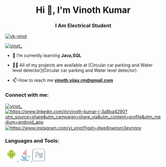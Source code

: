 <h1 align="center">Hi 👋, I'm Vinoth Kumar</h1>
<h3 align="center">I Am Electrical Student</h3>

<p align="left"> <a href="https://github.com/ryo-ma/github-profile-trophy"><img src="https://github-profile-trophy.vercel.app/?username=vk-vinot" alt="vk-vinot" /></a> </p>

<p align="left"> <a href="https://twitter.com/vinot_" target="blank"><img src="https://img.shields.io/twitter/follow/vinot_?logo=twitter&style=for-the-badge" alt="vinot_" /></a> </p>

- 🌱 I’m currently learning **Java,SQL**

- 👨‍💻 All of my projects are available at [Circular car parking and Water level detector](Circular car parking and Water level detector)

- 📫 How to reach me **vinoth.vijay.rm@gmail.com**

<h3 align="left">Connect with me:</h3>
<p align="left">
<a href="https://twitter.com/vinot_" target="blank"><img align="center" src="https://raw.githubusercontent.com/rahuldkjain/github-profile-readme-generator/master/src/images/icons/Social/twitter.svg" alt="vinot_" height="30" width="40" /></a>
<a href="https://linkedin.com/in/https://www.linkedin.com/in/vinoth-kumar-j-3a8ba4290?utm_source=share&utm_campaign=share_via&utm_content=profile&utm_medium=android_app" target="blank"><img align="center" src="https://raw.githubusercontent.com/rahuldkjain/github-profile-readme-generator/master/src/images/icons/Social/linked-in-alt.svg" alt="https://www.linkedin.com/in/vinoth-kumar-j-3a8ba4290?utm_source=share&utm_campaign=share_via&utm_content=profile&utm_medium=android_app" height="30" width="40" /></a>
<a href="https://instagram.com/https://www.instagram.com/vj_vinot?igsh=dwp6nwnsm3eynnnv" target="blank"><img align="center" src="https://raw.githubusercontent.com/rahuldkjain/github-profile-readme-generator/master/src/images/icons/Social/instagram.svg" alt="https://www.instagram.com/vj_vinot?igsh=dwp6nwnsm3eynnnv" height="30" width="40" /></a>
</p>

<h3 align="left">Languages and Tools:</h3>
<p align="left"> <a href="https://developer.android.com" target="_blank" rel="noreferrer"> <img src="https://raw.githubusercontent.com/devicons/devicon/master/icons/android/android-original-wordmark.svg" alt="android" width="40" height="40"/> </a> <a href="https://www.java.com" target="_blank" rel="noreferrer"> <img src="https://raw.githubusercontent.com/devicons/devicon/master/icons/java/java-original.svg" alt="java" width="40" height="40"/> </a> <a href="https://www.photoshop.com/en" target="_blank" rel="noreferrer"> <img src="https://raw.githubusercontent.com/devicons/devicon/master/icons/photoshop/photoshop-line.svg" alt="photoshop" width="40" height="40"/> </a> </p>

